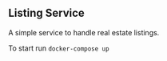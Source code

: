 ## Listing Service
A simple service to handle real estate listings.

To start run `docker-compose up`